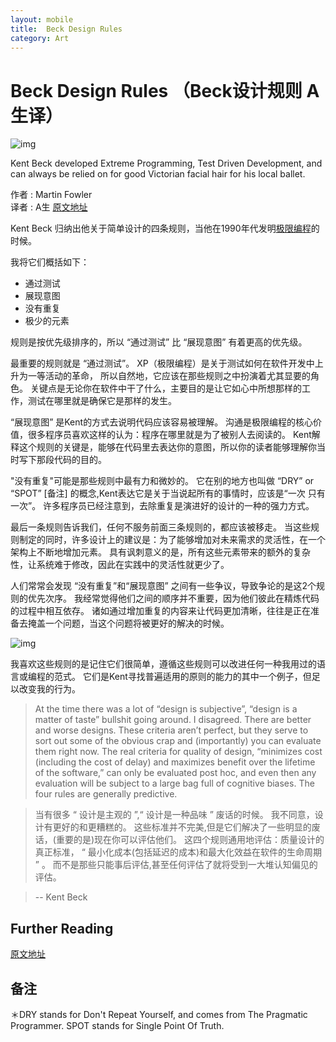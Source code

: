 ```yaml
---
layout: mobile
title:  Beck Design Rules
category: Art
---
```


Beck Design Rules （Beck设计规则 A生译）
=====================
![img](/img/2015/kent.jpg)

Kent Beck developed Extreme Programming, Test Driven Development, and can always be relied on for good Victorian facial hair for his local ballet.

作者 : Martin Fowler  
译者 : A生
[原文地址](http://martinfowler.com/bliki/BeckDesignRules.html)


Kent Beck 归纳出他关于简单设计的四条规则，当他在1990年代发明[极限编程](http://martinfowler.com/bliki/ExtremeProgramming.html)的时候。

我将它们概括如下：  
* 通过测试  
* 展现意图  
* 没有重复  
* 极少的元素  

规则是按优先级排序的，所以 “通过测试” 比 “展现意图” 有着更高的优先级。  
  
最重要的规则就是 “通过测试”。
XP（极限编程）是关于测试如何在软件开发中上升为一等活动的革命，
所以自然地，它应该在那些规则之中扮演着尤其显要的角色。
关键点是无论你在软件中干了什么，主要目的是让它如心中所想那样的工作，测试在哪里就是确保它是那样的发生。  


“展现意图” 是Kent的方式去说明代码应该容易被理解。
沟通是极限编程的核心价值，很多程序员喜欢这样的认为：程序在哪里就是为了被别人去阅读的。
Kent解释这个规则的关键是，能够在代码里去表达你的意图，所以你的读者能够理解你当时写下那段代码的目的。  


"没有重复"可能是那些规则中最有力和微妙的。
它在别的地方也叫做 “DRY” or “SPOT” [备注]  的概念,Kent表达它是关于当说起所有的事情时，应该是“一次 只有一次”。
许多程序员已经注意到，去除重复是演进好的设计的一种的强力方式。  

最后一条规则告诉我们，任何不服务前面三条规则的，都应该被移走。
当这些规则制定的同时，许多设计上的建议是：为了能够增加对未来需求的灵活性，在一个架构上不断地增加元素。
具有讽刺意义的是，所有这些元素带来的额外的复杂性，让系统难于修改，因此在实践中的灵活性就更少了。  

人们常常会发现 “没有重复”和“展现意图” 之间有一些争议，导致争论的是这2个规则的优先次序。
我经常觉得他们之间的顺序并不重要，因为他们彼此在精炼代码的过程中相互依存。
诸如通过增加重复的内容来让代码更加清晰，往往是正在准备去掩盖一个问题，当这个问题将被更好的解决的时候。  

![img](/img/2015/kent-sketch.png)

我喜欢这些规则的是记住它们很简单，遵循这些规则可以改进任何一种我用过的语言或编程的范式。
它们是Kent寻找普遍适用的原则的能力的其中一个例子，但足以改变我的行为。  

> At the time there was a lot of “design is subjective”, “design is a matter of taste” bullshit going around. I disagreed. There are better and worse designs. These criteria aren’t perfect, but they serve to sort out some of the obvious crap and (importantly) you can evaluate them right now. The real criteria for quality of design, “minimizes cost (including the cost of delay) and maximizes benefit over the lifetime of the software,” can only be evaluated post hoc, and even then any evaluation will be subject to a large bag full of cognitive biases. The four rules are generally predictive.


>当有很多 “ 设计是主观的 ”,“ 设计是一种品味 ” 废话的时候。
我不同意，设计有更好的和更糟糕的。
这些标准并不完美,但是它们解决了一些明显的废话，(重要的是)现在你可以评估他们。
这四个规则通用地评估：质量设计的真正标准， “ 最小化成本(包括延迟的成本)和最大化效益在软件的生命周期 ” 。
而不是那些只能事后评估,甚至任何评估了就将受到一大堆认知偏见的评估。

> -- Kent Beck

## Further Reading

[原文地址](http://martinfowler.com/bliki/BeckDesignRules.html)

## 备注
＊DRY stands for Don't Repeat Yourself, and comes from The Pragmatic Programmer.
SPOT stands for Single Point Of Truth.
